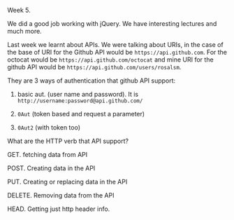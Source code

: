 Week 5.

We did a good job working with jQuery. We have interesting lectures and much more.

Last week we learnt about APIs. 
We were talking about URIs, in the case of the base of URI for the Github API would be `https://api.github.com`.
For the octocat would be `https://api.github.com/octocat` and mine URI for the github API would be `https://api.github.com/users/rosalsm`.

They are 3 ways of authentication that github API support:

1. basic aut. (user name and password). It is  `http://username:password@api.github.com/`

2. `0Aut` (token based and request a parameter)

3. `0Aut2` (with token too)

What are the HTTP verb that API support?

GET. fetching data from API

POST. Creating data in the API

PUT. Creating or replacing data in the API

DELETE. Removing data from the API

HEAD. Getting just http header info.


